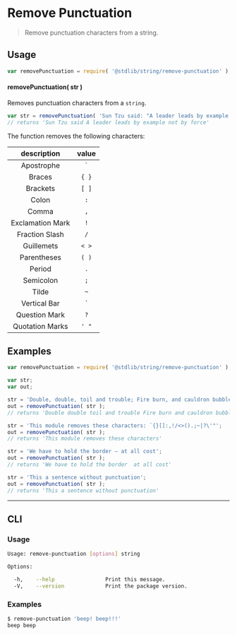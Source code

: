 # Remove Punctuation

> Remove punctuation characters from a string.


<section class="intro">

<!-- </intro> -->


<section class="usage">

## Usage

``` javascript
var removePunctuation = require( '@stdlib/string/remove-punctuation' );
```

#### removePunctuation( str )

Removes punctuation characters from a `string`.


``` javascript
var str = removePunctuation( 'Sun Tzu said: "A leader leads by example not by force."' );
// returns 'Sun Tzu said A leader leads by example not by force'
```

The function removes the following characters:

| description      | value   |
|:----------------:|:-------:|
| Apostrophe       | `` ` `` |
| Braces           | `{ }`   |
| Brackets         | `[ ]`   |
| Colon            | `:`     |
| Comma            | `,`     |
| Exclamation Mark | `!`     |
| Fraction Slash   | `/`     |
| Guillemets       | `< >`   |
| Parentheses      | `( )`   |
| Period           | `.`     |
| Semicolon        | `;`     |
| Tilde            | `~`     |
| Vertical Bar     | `|`     |
| Question Mark    | `?`     |
| Quotation Marks  | `' "`   |

<!-- </usage> -->


<section class="examples">

## Examples

``` javascript
var removePunctuation = require( '@stdlib/string/remove-punctuation' );

var str;
var out;

str = 'Double, double, toil and trouble; Fire burn, and cauldron bubble!';
out = removePunctuation( str );
// returns 'Double double toil and trouble Fire burn and cauldron bubble'

str = 'This module removes these characters: `{}[]:,!/<>().;~|?\'"';
out = removePunctuation( str );
// returns 'This module removes these characters'

str = 'We have to hold the border – at all cost';
out = removePunctuation( str );
// returns 'We have to hold the border  at all cost'

str = 'This a sentence without punctuation';
out = removePunctuation( str );
// returns 'This a sentence without punctuation'
```

<!-- </examples> -->


---

<section class="cli">

## CLI

<section class="usage">

### Usage

``` bash
Usage: remove-punctuation [options] string

Options:

  -h,    --help                Print this message.
  -V,    --version             Print the package version.
```

<!-- </usage> -->


<section class="examples">

### Examples

``` bash
$ remove-punctuation 'beep! beep!!!'
beep beep
```

<!-- </examples> -->

<!-- </cli> -->


<section class="links">

<!-- </links> -->
